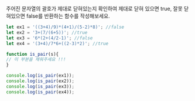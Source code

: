 주어진 문자열의 괄호가 제대로 닫혀있는지 확인하여 제대로 닫혀 있으면 true, 잘못 닫혀있으면 false를 반환하는 함수를 작성해보세요. 

```javascript
let ex1 = '((3+4)/9)*(4+1)/(5-2)*8)'; //false
let ex2 = '3+(7/(6+5))'; //true
let ex3 = '6*(2+(4/2-1)'; //false
let ex4 = '(3+4)/7*6+((2-3)*2)'; //true

function is_pair(s){
// 이 부분을 채워주세요 !!!
}

console.log(is_pair(ex1));
console.log(is_pair(ex2));
console.log(is_pair(ex3));
console.log(is_pair(ex4));
```
